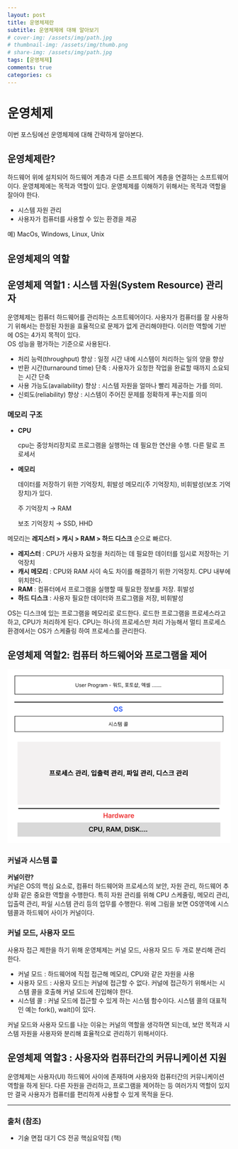 ```yaml
---
layout: post
title: 운영체제란
subtitle: 운영체제에 대해 알아보기
# cover-img: /assets/img/path.jpg
# thumbnail-img: /assets/img/thumb.png
# share-img: /assets/img/path.jpg
tags: [운영체제]
comments: true
categories: cs
---
```

# 운영체제

이번 포스팅에선 운영체제에 대해 간략하게 알아본다.

## 운영체제란?

하드웨어 위에 설치되어 하드웨어 계층과 다른 소프트웨어 계층을 연결하는 소프트웨어이다.
운영체제에는 목적과 역할이 있다. 운영체제를 이해하기 위해서는 목적과 역할을 잘아야 한다.

- 시스템 자원 관리
- 사용자가 컴퓨터를 사용할 수 있는 환경을 제공

예) MacOs, Windows, Linux, Unix

## 운영체제의 역할

## 운영체제 역할1 : 시스템 자원(System Resource) 관리자

운영체제는 컴퓨터 하드웨어를 관리하는 소프트웨어이다. 사용자가 컴퓨터를 잘 사용하기 위해서는 한정된 자원을 효율적으로 문제가 없게 관리해야한다.
이러한 역할에 기반에 OS는 4가지 목적이 있다.  
OS 성능을 평가하는 기준으로 사용된다.

- 처리 능력(throughput) 향상 : 일정 시간 내에 시스템이 처리하는 일의 양을 향상
- 반환 시간(turnaround time) 단축 : 사용자가 요청한 작업을 완료할 때까지 소요되는 시간 단축
- 사용 가능도(availability) 향상 : 시스템 자원을 얼마나 빨리 제공하는 가를 의미.
- 신뢰도(reliability) 향상 : 시스템이 주어진 문제를 정확하게 푸는지를 의미

### 메모리 구조

- **CPU**

  cpu는 중앙처리장치로 프로그램을 실행하는 데 필요한 연산을 수행. 다른 말로 프로세서

- **메모리**

  데이터를 저장하기 위한 기억장치, 휘발성 메모리(주 기억장치), 비휘발성(보조 기억장치)가 있다.

  주 기억장치 → RAM

  보조 기억장치 → SSD, HHD


메모리는 **레지스터 > 캐시 > RAM > 하드 디스크** 순으로 빠르다.

- **레지스터** : CPU가 사용자 요청을 처리하는 데 필요한 데이터를 임시로 저장하는 기억장치
- **캐시 메모리** : CPU와 RAM 사이 속도 차이를 해결하기 위한 기억장치. CPU 내부에 위치한다.
- **RAM** : 컴퓨터에서 프로그램을 실행할 때 필요한 정보를 저장. 휘발성
- **하드 디스크** : 사용자 필요한 데이터와 프로그램을 저장, 비휘발성

OS는 디스크에 있는 프로그램을 메모리로 로드한다. 로드한 프로그램을 프로세스라고 하고, CPU가 처리하게 된다. CPU는 하나의 프로세스만 처리 가능해서 멀티 프로세스 환경에서는 OS가 스케쥴링 하여 프로세스를 관리한다.

## 운영체제 역할2: 컴퓨터 하드웨어와 프로그램을 제어
![img.png](../../assets/img/posts/2024-04-17-cs-operation-system-1-picture-1.png)

### 커널과 시스템 콜

**커널이란?**  
커널은 OS의 핵심 요소로, 컴퓨터 하드웨어와 프로세스의 보안, 자원 관리, 하드웨어 추상화 같은 중요한 역할을 수행한다. 
특히 자원 관리를 위해 CPU 스케줄링, 메모리 관리, 입출력 관리, 파일 시스템 관리 등의 업무를 수행한다.
위에 그림을 보면 OS영역에 시스템콜과 하드웨어 사이가 커널이다.

### 커널 모드, 사용자 모드

사용자 접근 제한을 하기 위해 운영체제는 커널 모드, 사용자 모드 두 개로 분리해 관리한다.

- 커널 모드 : 하드웨어에 직접 접근해 메모리, CPU와 같은 자원을 사용
- 사용자 모드 : 사용자 모드는 커널에 접근할 수 없다. 커널에 접근하기 위해서는 시스템 콜을 호출해 커널 모드에 진입해야 한다.
- 시스템 콜 : 커널 모드에 접근할 수 있게 하는 시스템 함수이다. 시스템 콜의 대표적인 예는 fork(), wait()이 있다.

커널 모드와 사용자 모드를 나눈 이유는 커널의 역할을 생각하면 되는데, 보안 목적과 시스템 자원을 사용자와 분리해 효율적으로 관리하기 위해서이다.

## 운영체제 역할3 : 사용자와 컴퓨터간의 커뮤니케이션 지원

운영체제는 사용자(UI) 하드웨어 사이에 존재하며 사용자와 컴퓨터간의 커뮤니케이션 역할을 하게 된다. 다른 자원을 관리하고, 프로그램을 제어하는 등 여러가지 역할이 있지만 결국 사용자가 컴퓨터를 편리하게 사용할 수 있게 목적을 둔다.

---
### 출처 (참조)
- 기술 면접 대기 CS 전공 핵심요약집 (책)

